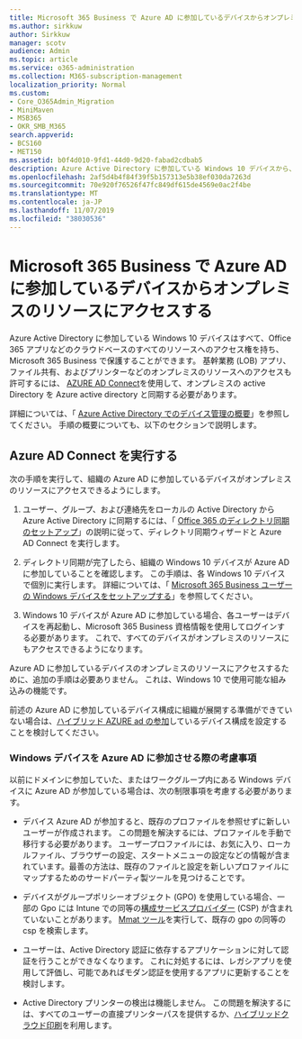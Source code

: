 ```yaml
---
title: Microsoft 365 Business で Azure AD に参加しているデバイスからオンプレミスのリソースにアクセスする
ms.author: sirkkuw
author: Sirkkuw
manager: scotv
audience: Admin
ms.topic: article
ms.service: o365-administration
ms.collection: M365-subscription-management
localization_priority: Normal
ms.custom:
- Core_O365Admin_Migration
- MiniMaven
- MSB365
- OKR_SMB_M365
search.appverid:
- BCS160
- MET150
ms.assetid: b0f4d010-9fd1-44d0-9d20-fabad2cdbab5
description: Azure Active Directory に参加している Windows 10 デバイスから、基幹業務アプリケーション、ファイル共有、プリンターなどのオンプレミスのリソースにアクセスする方法について説明します。
ms.openlocfilehash: 2af5d4b4f84f39f5b157313e5b38ef030da7263d
ms.sourcegitcommit: 70e920f76526f47fc849df615de4569e0ac2f4be
ms.translationtype: MT
ms.contentlocale: ja-JP
ms.lasthandoff: 11/07/2019
ms.locfileid: "38030536"
---
```

# <a name="access-on-premises-resources-from-an-azure-ad-joined-device-in-microsoft-365-business"></a>Microsoft 365 Business で Azure AD に参加しているデバイスからオンプレミスのリソースにアクセスする

Azure Active Directory に参加している Windows 10 デバイスはすべて、Office 365 アプリなどのクラウドベースのすべてのリソースへのアクセス権を持ち、Microsoft 365 Business で保護することができます。 基幹業務 (LOB) アプリ、ファイル共有、およびプリンターなどのオンプレミスのリソースへのアクセスも許可するには、 [AZURE AD Connect](https://docs.microsoft.com/azure/active-directory/connect/active-directory-aadconnect)を使用して、オンプレミスの active Directory を Azure active directory と同期する必要があります。 

詳細については、「 [Azure Active Directory でのデバイス管理の概要](https://docs.microsoft.com/azure/active-directory/device-management-introduction)」を参照してください。
手順の概要についても、以下のセクションで説明します。

## <a name="run-azure-ad-connect"></a>Azure AD Connect を実行する

次の手順を実行して、組織の Azure AD に参加しているデバイスがオンプレミスのリソースにアクセスできるようにします。
  
1. ユーザー、グループ、および連絡先をローカルの Active Directory から Azure Active Directory に同期するには、「 [Office 365 のディレクトリ同期のセットアップ](https://support.office.com/article/1b3b5318-6977-42ed-b5c7-96fa74b08846)」の説明に従って、ディレクトリ同期ウィザードと Azure AD Connect を実行します。
    
2. ディレクトリ同期が完了したら、組織の Windows 10 デバイスが Azure AD に参加していることを確認します。 この手順は、各 Windows 10 デバイスで個別に実行します。 詳細については、「 [Microsoft 365 Business ユーザーの Windows デバイスをセットアップする](set-up-windows-devices.md)」を参照してください。 
    
3. Windows 10 デバイスが Azure AD に参加している場合、各ユーザーはデバイスを再起動し、Microsoft 365 Business 資格情報を使用してログインする必要があります。 これで、すべてのデバイスがオンプレミスのリソースにもアクセスできるようになります。
    
Azure AD に参加しているデバイスのオンプレミスのリソースにアクセスするために、追加の手順は必要ありません。 これは、Windows 10 で使用可能な組み込みの機能です。 
  
前述の Azure AD に参加しているデバイス構成に組織が展開する準備ができていない場合は、[ハイブリッド AZURE ad の参加](manage-windows-devices.md)しているデバイス構成を設定することを検討してください。
  
### <a name="considerations-when-joining-your-windows-devices-to-azure-ad"></a>Windows デバイスを Azure AD に参加させる際の考慮事項

以前にドメインに参加していた、またはワークグループ内にある Windows デバイスに Azure AD が参加している場合は、次の制限事項を考慮する必要があります。
  
- デバイス Azure AD が参加すると、既存のプロファイルを参照せずに新しいユーザーが作成されます。 この問題を解決するには、プロファイルを手動で移行する必要があります。 ユーザープロファイルには、お気に入り、ローカルファイル、ブラウザーの設定、スタートメニューの設定などの情報が含まれています。最善の方法は、既存のファイルと設定を新しいプロファイルにマップするためのサードパーティ製ツールを見つけることです。

- デバイスがグループポリシーオブジェクト (GPO) を使用している場合、一部の Gpo には Intune での同等の[構成サービスプロバイダー](https://docs.microsoft.com/windows/configuration/provisioning-packages/how-it-pros-can-use-configuration-service-providers) (CSP) が含まれていないことがあります。 [Mmat ツール](https://www.microsoft.com/download/details.aspx?id=45520)を実行して、既存の gpo の同等の csp を検索します。

- ユーザーは、Active Directory 認証に依存するアプリケーションに対して認証を行うことができなくなります。 これに対処するには、レガシアプリを使用して評価し、可能であればモダン認証を使用するアプリに更新することを検討します。

- Active Directory プリンターの検出は機能しません。 この問題を解決するには、すべてのユーザーの直接プリンターパスを提供するか、[ハイブリッドクラウド印刷](https://docs.microsoft.com/windows-server/administration/hybrid-cloud-print/hybrid-cloud-print-deploy)を利用します。
